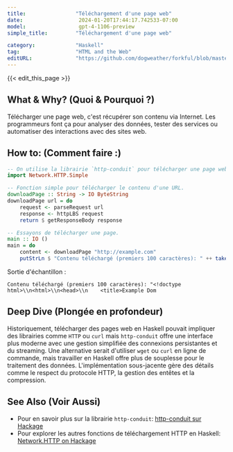 ```yaml
---
title:                "Téléchargement d'une page web"
date:                  2024-01-20T17:44:17.742533-07:00
model:                 gpt-4-1106-preview
simple_title:         "Téléchargement d'une page web"

category:             "Haskell"
tag:                  "HTML and the Web"
editURL:              "https://github.com/dogweather/forkful/blob/master/content/fr/haskell/downloading-a-web-page.md"
---
```


{{< edit_this_page >}}

## What & Why? (Quoi & Pourquoi ?)
Télécharger une page web, c'est récupérer son contenu via Internet. Les programmeurs font ça pour analyser des données, tester des services ou automatiser des interactions avec des sites web.

## How to: (Comment faire :)
```Haskell
-- On utilise la librairie `http-conduit` pour télécharger une page web.
import Network.HTTP.Simple

-- Fonction simple pour télécharger le contenu d'une URL.
downloadPage :: String -> IO ByteString
downloadPage url = do
    request <- parseRequest url
    response <- httpLBS request
    return $ getResponseBody response

-- Essayons de télécharger une page.
main :: IO ()
main = do
    content <- downloadPage "http://example.com"
    putStrLn $ "Contenu téléchargé (premiers 100 caractères): " ++ take 100 (show content)
```
Sortie d'échantillon :
```
Contenu téléchargé (premiers 100 caractères): "<!doctype html>\\n<html>\\n<head>\\n    <title>Example Dom
```

## Deep Dive (Plongée en profondeur)
Historiquement, télécharger des pages web en Haskell pouvait impliquer des librairies comme `HTTP` ou `curl` mais `http-conduit` offre une interface plus moderne avec une gestion simplifiée des connexions persistantes et du streaming. Une alternative serait d'utiliser `wget` ou `curl` en ligne de commande, mais travailler en Haskell offre plus de souplesse pour le traitement des données. L'implémentation sous-jacente gère des détails comme le respect du protocole HTTP, la gestion des entêtes et la compression.

## See Also (Voir Aussi)
- Pour en savoir plus sur la librairie `http-conduit`: [http-conduit sur Hackage](https://hackage.haskell.org/package/http-conduit)
- Pour explorer les autres fonctions de téléchargement HTTP en Haskell: [Network.HTTP on Hackage](https://hackage.haskell.org/package/HTTP)
